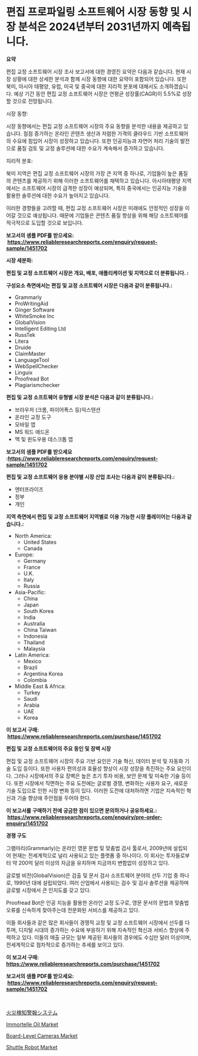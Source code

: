 <p><h1>편집 프로파일링 소프트웨어 시장 동향 및 시장 분석은 2024년부터 2031년까지 예측됩니다.</h1></p><p><strong>요약</strong></p>
<p><p>편집 교정 소프트웨어 시장 조사 보고서에 대한 경영진 요약은 다음과 같습니다. 현재 시장 상황에 대한 상세한 분석과 함께 시장 동향에 대한 요약이 포함되어 있습니다. 또한 북미, 아시아 태평양, 유럽, 미국 및 중국에 대한 지리적 분포에 대해서도 소개하겠습니다. 예상 기간 동안 편집 교정 소프트웨어 시장은 연평균 성장률(CAGR)이 5.5%로 성장할 것으로 전망됩니다.</p><p>시장 동향:</p><p>시장 동향에서는 편집 교정 소프트웨어 시장의 주요 동향을 분석한 내용을 제공하고 있습니다. 점점 증가하는 온라인 콘텐츠 생산과 저렴한 가격의 클라우드 기반 소프트웨어의 수요에 힘입어 시장이 성장하고 있습니다. 또한 인공지능과 자연어 처리 기술의 발전으로 품질 검토 및 교정 솔루션에 대한 수요가 계속해서 증가하고 있습니다.</p><p>지리적 분포:</p><p>북미 지역은 편집 교정 소프트웨어 시장의 가장 큰 지역 중 하나로, 기업들이 높은 품질의 콘텐츠를 제공하기 위해 이러한 소프트웨어를 채택하고 있습니다. 아시아태평양 지역에서는 소프트웨어 시장의 급격한 성장이 예상되며, 특히 중국에서는 인공지능 기술을 활용한 솔루션에 대한 수요가 높아지고 있습니다.</p><p>이러한 경향들을 고려할 때, 편집 교정 소프트웨어 시장은 미래에도 안정적인 성장을 이어갈 것으로 예상됩니다. 때문에 기업들은 콘텐츠 품질 향상을 위해 해당 소프트웨어를 적극적으로 도입할 것으로 보입니다.</p></p>
<p><strong>보고서의 샘플 PDF를 받으세요: &nbsp;<a href="https://www.reliableresearchreports.com/enquiry/request-sample/1451702">https://www.reliableresearchreports.com/enquiry/request-sample/1451702</a></strong></p>
<p><strong>시장 세분화:</strong></p>
<p><strong> 편집 및 교정 소프트웨어 시장은 개요, 배포, 애플리케이션 및 지역으로 더 분류됩니다. :</strong></p>
<p><strong>구성요소 측면에서는 편집 및 교정 소프트웨어 시장은 다음과 같이 분류됩니다.:</strong></p>
<p><ul><li>Grammarly</li><li>ProWritingAid</li><li>Ginger Software</li><li>WhiteSmoke Inc</li><li>GlobalVision</li><li>Intelligent Editing Ltd</li><li>RussTek</li><li>Litera</li><li>Druide</li><li>ClaimMaster</li><li>LanguageTool</li><li>WebSpellChecker</li><li>Linguix</li><li>Proofread Bot</li><li>Plagiarismchecker</li></ul></p>
<p><strong> 편집 및 교정 소프트웨어 유형별 시장 분석은 다음과 같이 분류됩니다.:</strong></p>
<p><ul><li>브라우저 (크롬, 파이어폭스 등)익스텐션</li><li>온라인 교정 도구</li><li>모바일 앱</li><li>MS 워드 애드온</li><li>맥 및 윈도우용 데스크톱 앱</li></ul></p>
<p><strong>보고서의 샘플 PDF를 받으세요 :<a href="https://www.reliableresearchreports.com/enquiry/request-sample/1451702">https://www.reliableresearchreports.com/enquiry/request-sample/1451702</a></strong></p>
<p><strong> 편집 및 교정 소프트웨어 응용 분야별 시장 산업 조사는 다음과 같이 분류됩니다.:</strong></p>
<p><ul><li>엔터프라이즈</li><li>정부</li><li>개인</li></ul></p>
<p><strong>지역 측면에서 편집 및 교정 소프트웨어 지역별로 이용 가능한 시장 플레이어는 다음과 같습니다.:</strong></p>
<p><ul>
    <li>
        North America:
        <ul>
            <li>United States</li>
            <li>Canada</li>
        </ul>
    </li>
    <li>
        Europe:
        <ul>
            <li>Germany</li>
            <li>France</li>
            <li>U.K.</li>
            <li>Italy</li>
            <li>Russia</li>
        </ul>
    </li>
    <li>
        Asia-Pacific:
        <ul>
            <li>China</li>
            <li>Japan</li>
            <li>South Korea</li>
            <li>India</li>
            <li>Australia</li>
            <li>China Taiwan</li>
            <li>Indonesia</li>
            <li>Thailand</li>
            <li>Malaysia</li>
        </ul>
    </li>
    <li>
        Latin America:
        <ul>
            <li>Mexico</li>
            <li>Brazil</li>
            <li>Argentina Korea</li>
            <li>Colombia</li>
        </ul>
    </li>
    <li>
        Middle East & Africa:
        <ul>
            <li>Turkey</li>
            <li>Saudi</li>
            <li>Arabia</li>
            <li>UAE</li>
            <li>Korea</li>
        </ul>
    </li>
    </ul></p>
<p><strong>이 보고서 구매: &nbsp;<a href="https://www.reliableresearchreports.com/purchase/1451702">https://www.reliableresearchreports.com/purchase/1451702</a></strong></p>
<p><strong>편집 및 교정 소프트웨어의 주요 동인 및 장벽 시장</strong></p>
<p><p>편집 및 교정 소프트웨어 시장의 주요 기반 요인은 기술 혁신, 데이터 분석 및 자동화 기술 도입 등이다. 또한 사용자 편의성과 효율성 향상이 시장 성장을 촉진하는 주요 요인이다. 그러나 시장에서의 주요 장벽은 높은 초기 투자 비용, 보안 문제 및 미숙한 기술 등이다. 또한 시장에서 직면하는 주요 도전에는 글로벌 경쟁, 변화하는 사용자 요구, 새로운 기술 도입으로 인한 시장 변화 등이 있다. 이러한 도전에 대처하려면 기업은 지속적인 혁신과 기술 향상에 주안점을 두어야 한다.</p></p>
<p><strong>이 보고서를 구매하기 전에 궁금한 점이 있으면 문의하거나 공유하세요.: &nbsp;<a href="https://www.reliableresearchreports.com/enquiry/pre-order-enquiry/1451702">https://www.reliableresearchreports.com/enquiry/pre-order-enquiry/1451702</a></strong></p>
<p><strong>경쟁 구도</strong></p>
<p><p>그램마리(Grammarly)는 온라인 영문 문법 및 맞춤법 검사 툴로서, 2009년에 설립되어 현재는 전세계적으로 널리 사용되고 있는 플랫폼 중 하나이다. 이 회사는 투자들로부터 약 200억 달러 이상의 자금을 유치하며 지금까지 변함없이 성장하고 있다. </p><p>글로벌 비전(GlobalVision)은 검출 및 문서 검사 소프트웨어 분야의 선두 기업 중 하나로, 1990년 대에 설립되었다. 여러 산업에서 사용되는 검수 및 검사 솔루션을 제공하며 글로벌 시장에서 큰 인지도를 갖고 있다. </p><p>Proofread Bot은 인공 지능을 활용한 온라인 교정 도구로, 영문 문서의 문법과 맞춤법 오류를 신속하게 찾아주는데 전문화된 서비스를 제공하고 있다. </p><p>이들 회사들과 같은 많은 회사들이 경쟁적 교정 및 교정 소프트웨어 시장에서 선두를 다투며, 디지털 시대의 증가하는 수요에 부응하기 위해 지속적인 혁신과 서비스 향상에 주력하고 있다. 이들의 매출 규모는 일부 제공된 회사들의 경우에도 수십만 달러 이상이며, 전세계적으로 점차적으로 증가하는 추세를 보이고 있다.</p></p>
<p><strong>이 보고서 구매: &nbsp; <a href="https://www.reliableresearchreports.com/purchase/1451702">https://www.reliableresearchreports.com/purchase/1451702</a></strong></p>
<p><strong>보고서의 샘플 PDF를 받으세요: &nbsp;<a href="https://www.reliableresearchreports.com/enquiry/request-sample/1451702">https://www.reliableresearchreports.com/enquiry/request-sample/1451702</a></strong><strong></strong></p>
<p>&nbsp;</p>
<p><p><a href="https://github.com/one-cool-chick/Market-Research-Report-List-1/blob/main/272074213195.md">火災検知警報システム</a></p><p><a href="https://glittery-fuchsia-86a.notion.site/Immortelle-Oil-Market-Research-Report-Provides-thorough-Industry-Overview-which-offers-an-In-Depth--f94729b82fea4b90b909eb7d308caf64">Immortelle Oil Market</a></p><p><a href="https://github.com/danielneavesallisons03mba/Market-Research-Report-List-1/blob/main/board-level-cameras-market.md">Board-Level Cameras Market</a></p><p><a href="https://view.publitas.com/reportprime-1/shuttle-robot-market-analysis-and-market-size-global-industry-overview-market-segmentation-and-forecast-2024-to-2031/">Shuttle Robot Market</a></p></p>